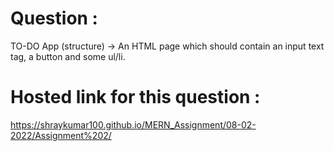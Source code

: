 # Question :
TO-DO App (structure) -> An HTML page which should contain an input text tag, a button and some ul/li.
# Hosted link for this question :
https://shraykumar100.github.io/MERN_Assignment/08-02-2022/Assignment%202/